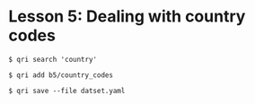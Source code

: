 # Lesson 5: Dealing with country codes

```
$ qri search 'country'
```

```
$ qri add b5/country_codes
```

```
$ qri save --file datset.yaml
```